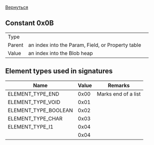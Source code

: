 [Вернуться](Map.md)
## Constant 0x0B

|      |                                                 |       |
|------|-------------------------------------------------|-------|
|Type  |                                                 |       |
|Parent|an index into the Param, Field, or Property table|       |
|Value |an index into the Blob heap                      |       |

## Element types used in signatures
|Name                |Value|Remarks            |
|--------------------|-----|-------------------|
|ELEMENT_TYPE_END    |0x00 |Marks end of a list|
|ELEMENT_TYPE_VOID   |0x01 |                   |
|ELEMENT_TYPE_BOOLEAN|0x02 |                   |
|ELEMENT_TYPE_CHAR   |0x03 |                   |
|ELEMENT_TYPE_I1     |0x04 |                   |
|                    |0x04 |                   |






